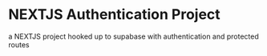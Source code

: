 # NEXTJS Authentication Project
a NEXTJS project hooked up to supabase with authentication and protected routes